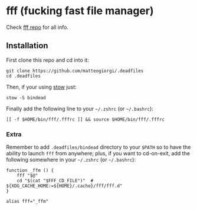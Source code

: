 # fff (fucking fast file manager)

Check [fff repo](https://github.com/dylanaraps/fff) for all info.


## Installation

First clone this repo and cd into it:

```
git clone https://github.com/matteogiorgi/.deadfiles
cd .deadfiles
```

Then, if your using [stow](https://www.gnu.org/software/stow/) just:

```
stow -S bindead
```

Finally add the following line to your `~/.zshrc` (or `~/.bashrc`):

```
[[ -f $HOME/bin/fff/.fffrc ]] && source $HOME/bin/fff/.fffrc
```


### Extra

Remember to add `.deadfiles/bindead` directory to your `$PATH` so to have the ability to launch `fff` from anywhere; plus, if you want to cd-on-exit, add the following somewhere in your `~/.zshrc` (or `~/.bashrc`):

```
function _ffm () {
    fff "$@"
    cd "$(cat "$FFF_CD_FILE")"  # ${XDG_CACHE_HOME:=${HOME}/.cache}/fff/fff.d"
}

alias fff="_ffm"
```
